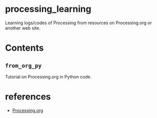 # processing_learning
Learning logs/codes of Processing from resources on Processing.org or another web site.

# Contents
## `from_org_py`
Tutorial on Processing.org in Python code.

# references
- [Processing.org](https://processing.org/)
